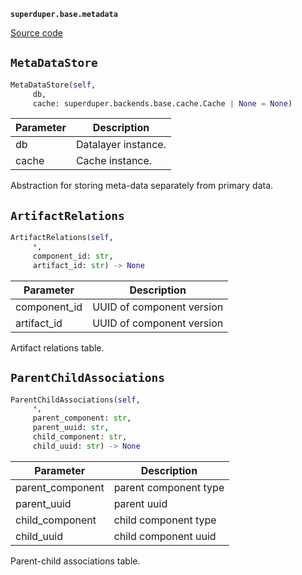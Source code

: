 **`superduper.base.metadata`** 

[Source code](https://github.com/superduper-io/superduper/blob/main/superduper/base/metadata.py)

## `MetaDataStore` 

```python
MetaDataStore(self,
     db,
     cache: superduper.backends.base.cache.Cache | None = None)
```
| Parameter | Description |
|-----------|-------------|
| db | Datalayer instance. |
| cache | Cache instance. |

Abstraction for storing meta-data separately from primary data.

## `ArtifactRelations` 

```python
ArtifactRelations(self,
     *,
     component_id: str,
     artifact_id: str) -> None
```
| Parameter | Description |
|-----------|-------------|
| component_id | UUID of component version |
| artifact_id | UUID of component version |

Artifact relations table.

## `ParentChildAssociations` 

```python
ParentChildAssociations(self,
     *,
     parent_component: str,
     parent_uuid: str,
     child_component: str,
     child_uuid: str) -> None
```
| Parameter | Description |
|-----------|-------------|
| parent_component | parent component type |
| parent_uuid | parent uuid |
| child_component | child component type |
| child_uuid | child component uuid |

Parent-child associations table.

